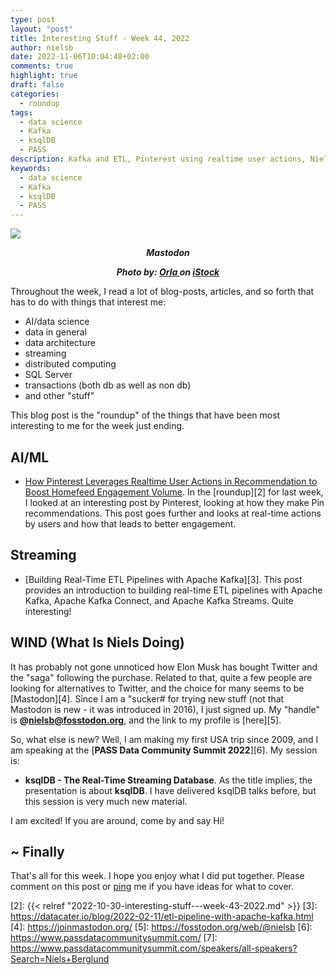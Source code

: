 ```yaml
---
type: post
layout: "post"
title: Interesting Stuff - Week 44, 2022
author: nielsb
date: 2022-11-06T10:04:48+02:00
comments: true
highlight: true
draft: false
categories:
  - roundup
tags:
  - data science
  - Kafka
  - ksqlDB
  - PASS
description: Kafka and ETL, Pinterest using realtime user actions, Niels going to PASS, and other interesting topics!
keywords:
  - data science
  - Kafka
  - ksqlDB
  - PASS   
---
```


![](/images/posts/mastodon.jpg)

**<p style="text-align: center;"><em>Mastodon</em></p>**
**<p style="text-align: center;"><em>Photo by: <a href="https://www.istockphoto.com/portfolio/Orla"> Orla </a> on <a href="https://www.istockphoto.com"> iStock</a></em></p>**

Throughout the week, I read a lot of blog-posts, articles, and so forth that has to do with things that interest me:

* AI/data science
* data in general
* data architecture
* streaming
* distributed computing
* SQL Server
* transactions (both db as well as non db)
* and other "stuff"

This blog post is the "roundup" of the things that have been most interesting to me for the week just ending.

<!--more-->

## AI/ML

* [How Pinterest Leverages Realtime User Actions in Recommendation to Boost Homefeed Engagement Volume][1]. In the [roundup][2] for last week, I looked at an interesting post by Pinterest, looking at how they make Pin recommendations. This post goes further and looks at real-time actions by users and how that leads to better engagement.

## Streaming

* [Building Real-Time ETL Pipelines with Apache Kafka][3]. This post provides an introduction to building real-time ETL pipelines with Apache Kafka, Apache Kafka Connect, and Apache Kafka Streams. Quite interesting!

## WIND (What Is Niels Doing)

It has probably not gone unnoticed how Elon Musk has bought Twitter and the "saga" following the purchase. Related to that, quite a few people are looking for alternatives to Twitter, and the choice for many seems to be [Mastodon][4]. Since I am a "sucker# for trying new stuff (not that Mastodon is new - it was introduced in 2016), I just signed up. My "handle" is **@nielsb@fosstodon.org**, and the link to my profile is [here][5].

So, what else is new? Well, I am making my first USA trip since 2009, and I am speaking at the [**PASS Data Community Summit 2022**][6]. My session is:

* **ksqlDB - The Real-Time Streaming Database**. As the title implies, the presentation is about **ksqlDB**. I have delivered ksqlDB talks before, but this session is very much new material.

I am excited! If you are around, come by and say Hi!

## ~ Finally

That's all for this week. I hope you enjoy what I did put together. Please comment on this post or [ping][ma] me if you have ideas for what to cover.

[ma]: mailto:niels.it.berglund@gmail.com
[mp]: https://blog.acolyer.org
[iq]: https://www.infoq.com/
[ew]: http://sqlonice.com/
[re]: http://blog.revolutionanalytics.com
[sqsk]: https://www.sqlskills.com
[mdaveyblog]: https://mdavey.wordpress.com/
[charlblog]: https://charlla.com/

[jovpop]: https://twitter.com/JovanPop_MSFT
[bobw]: https://twitter.com/bobwardms
[revod]: https://twitter.com/revodavid
[lonny]: https://twitter.com/sqL_handLe
[ewtw]: https://twitter.com/sqlOnIce
[buckw]: https://twitter.com/BuckWoodyMSFT
[mattw]: https://twitter.com/matthewwarren
[murba]: https://twitter.com/muratdemirbas
[daveda]: https://twitter.com/davidthecoder
[adcol]: https://twitter.com/adriancolyer
[jesrod]: https://twitter.com/jrdothoughts
[tomaz]: https://twitter.com/tomaz_tsql
[dataart]: https://twitter.com/dataartisans
[luis]: https://twitter.com/luis_de_sousa
[benstop]: https://twitter.com/benstopford
[conflu]: https://twitter.com/confluentinc
[tylert]: https://twitter.com/tyler_treat
[andrewng]: https://twitter.com/AndrewYNg
[lawr]: https://twitter.com/bytezn
[jue]: https://twitter.com/b0rk
[yan]: https://twitter.com/theburningmonk
[danny]: https://twitter.com/g9yuayon
[rmoff]: https://twitter.com/rmoff
[ryansw]: https://twitter.com/ryanswanstrom
[pabloc]: https://twitter.com/pabloc_ds
[mklep]: https://twitter.com/martinkl
[mdavey]: https://twitter.com/matt_davey
[jboner]: https://twitter.com/jboner
[joeduff]: https://twitter.com/funcOfJoe
[charl]: https://twitter.com/charllamprecht
[dbricks]: https://twitter.com/databricks
[adsit]: https://twitter.com/SitnikAdam
[vicky]: https://twitter.com/vickyharp
[dscentral]: https://twitter.com/DataScienceCtrl
[natemc]: https://twitter.com/natemcmaster
[ads]: https://twitter.com/azuredatastudio
[travw]: https://twitter.com/radtravis
[emilk]: https://twitter.com/IsTheArchitect
[netflx]: https://netflixtechblog.com/

[1]: https://medium.com/pinterest-engineering/how-pinterest-leverages-realtime-user-actions-in-recommendation-to-boost-homefeed-engagement-volume-165ae2e8cde8
[2]: {{< relref "2022-10-30-interesting-stuff---week-43-2022.md" >}}
[3]: https://datacater.io/blog/2022-02-11/etl-pipeline-with-apache-kafka.html
[4]: https://joinmastodon.org/
[5]: https://fosstodon.org/web/@nielsb
[6]: https://www.passdatacommunitysummit.com/
[7]: https://www.passdatacommunitysummit.com/speakers/all-speakers?Search=Niels+Berglund
